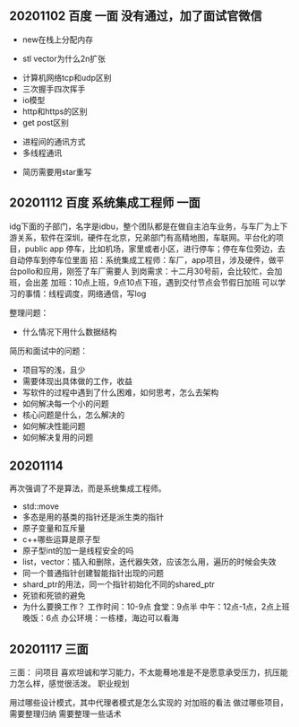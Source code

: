 ## 20201102 百度 一面 没有通过，加了面试官微信
- new在栈上分配内存
<!-- - memset初始化对象 -->
<!-- - 引用传参和指针传参的区别 -->
- stl vector为什么2n扩张
<!-- - map -->
<!-- - set -->
<!-- - unorder map -->
<!-- - static cast -->
- 计算机网络tcp和udp区别
- 三次握手四次挥手
- io模型
- http和https的区别
- get post区别
<!-- - linux下的常用命令：搜索文件，查看进程端口 -->
- 进程间的通讯方式
- 多线程通讯
<!-- - 排序的琏表删除重复节点 -->
- 简历需要用star重写

## 20201112 百度 系统集成工程师 一面
idg下面的子部门，名字是idbu，整个团队都是在做自主泊车业务，与车厂为上下游关系，软件在深圳，硬件在北京，兄弟部门有高精地图，车联网。平台化的项目，public app 停车，比如机场，家里或者小区，进行停车；停在车位旁边，去自动停车到停车位里面
招：系统集成工程师：车厂，app项目，涉及硬件，做平台pollo和应用，刚签了车厂需要人
到岗需求：十二月30号前，会比较忙，会加班，会出差
加班：10点上班，9点10点下班，遇到交付节点会节假日加班
可以学习的事情：线程调度，网络通信，写log

整理问题：
- 什么情况下用什么数据结构
<!-- - 有最小值的栈怎么实现 -->
<!-- - k个最大值：用最小堆 -->

简历和面试中的问题：
- 项目写的浅，且少
- 需要体现出具体做的工作，收益
- 写软件的过程中遇到了什么困难，如何思考，怎么去架构
- 如何解决每一个小的问题
- 核心问题是什么，怎么解决的
- 如何解决性能问题
- 如何解决复用的问题

## 20201114 
再次强调了不是算法，而是系统集成工程师。
- std::move
- 多态是用的基类的指针还是派生类的指针
- 原子变量和互斥量
- c++哪些运算是原子型
- 原子型int的加一是线程安全的吗
- list，vector：插入和删除，迭代器失效，应该怎么用，遍历的时候会失效
- 同一个普通指针创建智能指针出现的问题
- shard_ptr的用法，同一个指针初始化不同的shared_ptr
- 死锁和死锁的避免
- 为什么要换工作？
工作时间：10-9点
食堂：9点半
中午：12点-1点，2点上班
晚饭：6点
办公环境：一栋楼，海边可以看海

## 20201117 三面
三面：
问项目
喜欢坦诚和学习能力，不太能蓦地准是不是愿意承受压力，抗压能力怎么样，感觉很活泼。
职业规划
<!-- 段错误的发生 -->
用过哪些设计模式，其中代理者模式是怎么实现的
对加班的看法
做过哪些项目，需要整理归纳
需要整理一些话术


